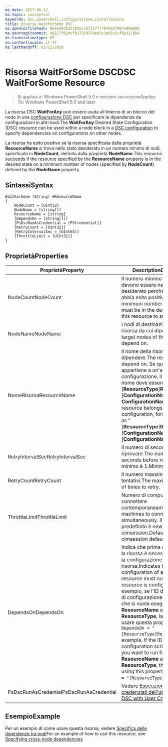 ```yaml
---
ms.date: 2017-06-12
ms.topic: conceptual
keywords: dsc,powershell,configurazione,installazione
title: Risorsa WaitForSome DSC
ms.openlocfilehash: 8b0ad0dbd31816cc673c7f77945927987e90e08b
ms.sourcegitcommit: 99227f62dcf827354770eb2c3e95c5cf6a3118b4
ms.translationtype: HT
ms.contentlocale: it-IT
ms.lasthandoff: 03/15/2018
---
```

# <a name="dsc-waitforsome-resource"></a><span data-ttu-id="31bcf-103">Risorsa WaitForSome DSC</span><span class="sxs-lookup"><span data-stu-id="31bcf-103">DSC WaitForSome Resource</span></span>

> <span data-ttu-id="31bcf-104">Si applica a: Windows PowerShell 5.0 e versioni successive</span><span class="sxs-lookup"><span data-stu-id="31bcf-104">Applies To: Windows PowerShell 5.0 and later</span></span>

<span data-ttu-id="31bcf-105">La risorsa DSC **WaitForAny** può essere usata all'interno di un blocco del nodo in una [configurazione DSC](configurations.md) per specificare le dipendenze da configurazioni in altri nodi.</span><span class="sxs-lookup"><span data-stu-id="31bcf-105">The **WaitForAny** Desired State Configuration (DSC) resource can be used within a node block in a [DSC configuration](configurations.md) to specify dependencies on configurations on other nodes.</span></span>

<span data-ttu-id="31bcf-106">La risorsa ha esito positivo se la risorsa specificata dalla proprietà **ResourceName** si trova nello stato desiderato in un numero minimo di nodi, specificato in **NodeCount**, definito dalla proprietà **NodeName**.</span><span class="sxs-lookup"><span data-stu-id="31bcf-106">This resource succeeds if the resource specified by the **ResourceName** property is in the desired state on a minimum number of nodes (specified by **NodeCount**) defined by the **NodeName** property.</span></span> 


## <a name="syntax"></a><span data-ttu-id="31bcf-107">Sintassi</span><span class="sxs-lookup"><span data-stu-id="31bcf-107">Syntax</span></span>

```
WaitForSome [String] #ResourceName
{
    NodeCount = [UInt32]
    NodeName = [string[]]
    ResourceName = [string]
    [DependsOn = [string[]]]
    [PsDscRunAsCredential = [PSCredential]]
    [RetryCount = [UInt32]]
    [RetryIntervalSec = [UInt64]]
    [ThrottleLimit = [UInt32]]
}
```

## <a name="properties"></a><span data-ttu-id="31bcf-108">Proprietà</span><span class="sxs-lookup"><span data-stu-id="31bcf-108">Properties</span></span>

|  <span data-ttu-id="31bcf-109">Proprietà</span><span class="sxs-lookup"><span data-stu-id="31bcf-109">Property</span></span>  |  <span data-ttu-id="31bcf-110">Description</span><span class="sxs-lookup"><span data-stu-id="31bcf-110">Description</span></span>   | 
|---|---| 
| <span data-ttu-id="31bcf-111">NodeCount</span><span class="sxs-lookup"><span data-stu-id="31bcf-111">NodeCount</span></span>| <span data-ttu-id="31bcf-112">Il numero minimo di nodi che devono essere nello stato desiderato perché la risorsa abbia esito positivo.</span><span class="sxs-lookup"><span data-stu-id="31bcf-112">The minimum number of nodes that must be in the desired state for this resource to succeed.</span></span>|
| <span data-ttu-id="31bcf-113">NodeName</span><span class="sxs-lookup"><span data-stu-id="31bcf-113">NodeName</span></span>| <span data-ttu-id="31bcf-114">I nodi di destinazione della risorsa da cui dipendere.</span><span class="sxs-lookup"><span data-stu-id="31bcf-114">The target nodes of the resource to depend on.</span></span>| 
| <span data-ttu-id="31bcf-115">NomeRisorsa</span><span class="sxs-lookup"><span data-stu-id="31bcf-115">ResourceName</span></span>| <span data-ttu-id="31bcf-116">Il nome della risorsa da cui dipendere.</span><span class="sxs-lookup"><span data-stu-id="31bcf-116">The resource name to depend on.</span></span> <span data-ttu-id="31bcf-117">Se questa risorsa appartiene a un'altra configurazione, il formato del nome deve essere "[__ResourceType__]__ResourceName__:: [__ConfigurationName__]: [ __ConfigurationName__] "</span><span class="sxs-lookup"><span data-stu-id="31bcf-117">If this resource belongs to a different configuration, format the name as "[__ResourceType__]__ResourceName__::[__ConfigurationName__]::[__ConfigurationName__]"</span></span>| 
| <span data-ttu-id="31bcf-118">RetryIntervalSec</span><span class="sxs-lookup"><span data-stu-id="31bcf-118">RetryIntervalSec</span></span>| <span data-ttu-id="31bcf-119">Il numero di secondi prima di riprovare.</span><span class="sxs-lookup"><span data-stu-id="31bcf-119">The number of seconds before retrying.</span></span> <span data-ttu-id="31bcf-120">Il valore minimo è 1.</span><span class="sxs-lookup"><span data-stu-id="31bcf-120">Minimum is 1.</span></span>| 
| <span data-ttu-id="31bcf-121">RetryCount</span><span class="sxs-lookup"><span data-stu-id="31bcf-121">RetryCount</span></span>| <span data-ttu-id="31bcf-122">Il numero massimo di tentativi.</span><span class="sxs-lookup"><span data-stu-id="31bcf-122">The maximum number of times to retry.</span></span>| 
| <span data-ttu-id="31bcf-123">ThrottleLimit</span><span class="sxs-lookup"><span data-stu-id="31bcf-123">ThrottleLimit</span></span>| <span data-ttu-id="31bcf-124">Numero di computer da connettere contemporaneamente.</span><span class="sxs-lookup"><span data-stu-id="31bcf-124">Number of machines to connect simultaneously.</span></span> <span data-ttu-id="31bcf-125">Il valore predefinito è new-cimsession.</span><span class="sxs-lookup"><span data-stu-id="31bcf-125">Default is new-cimsession default.</span></span>| 
| <span data-ttu-id="31bcf-126">DependsOn</span><span class="sxs-lookup"><span data-stu-id="31bcf-126">DependsOn</span></span> | <span data-ttu-id="31bcf-127">Indica che prima di configurare la risorsa è necessario eseguire la configurazione di un'altra risorsa.</span><span class="sxs-lookup"><span data-stu-id="31bcf-127">Indicates that the configuration of another resource must run before this resource is configured.</span></span> <span data-ttu-id="31bcf-128">Ad esempio, se l'ID del blocco script di configurazione della risorsa che si vuole eseguire per primo è __ResourceName__ e il tipo è __ResourceType__, la sintassi per usare questa proprietà è `DependsOn = "[ResourceType]ResourceName"`.</span><span class="sxs-lookup"><span data-stu-id="31bcf-128">For example, if the ID of the resource configuration script block that you want to run first is __ResourceName__ and its type is __ResourceType__, the syntax for using this property is `DependsOn = "[ResourceType]ResourceName"`.</span></span>|
| <span data-ttu-id="31bcf-129">PsDscRunAsCredential</span><span class="sxs-lookup"><span data-stu-id="31bcf-129">PsDscRunAsCredential</span></span> | <span data-ttu-id="31bcf-130">Vedere [Esecuzione di DSC con le credenziali dell'utente](https://docs.microsoft.com/powershell/dsc/runasuser)</span><span class="sxs-lookup"><span data-stu-id="31bcf-130">See [Using DSC with User Credentials](https://docs.microsoft.com/powershell/dsc/runasuser)</span></span> |


## <a name="example"></a><span data-ttu-id="31bcf-131">Esempio</span><span class="sxs-lookup"><span data-stu-id="31bcf-131">Example</span></span>

<span data-ttu-id="31bcf-132">Per un esempio di come usare questa risorsa, vedere [Specifica delle dipendenze tra nodi](crossNodeDependencies.md)</span><span class="sxs-lookup"><span data-stu-id="31bcf-132">For an example of how to use this resource, see [Specifying cross-node dependencies](crossNodeDependencies.md)</span></span>

